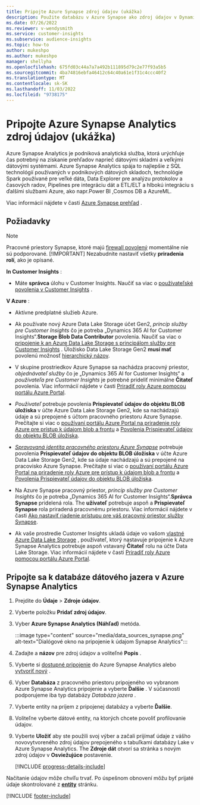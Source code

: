 ```yaml
---
title: Pripojte Azure Synapse zdroj údajov (ukážka)
description: Použite databázu v Azure Synapse ako zdroj údajov v Dynamics 365 Customer Insights.
ms.date: 07/26/2022
ms.reviewer: v-wendysmith
ms.service: customer-insights
ms.subservice: audience-insights
ms.topic: how-to
author: mukeshpo
ms.author: mukeshpo
manager: shellyha
ms.openlocfilehash: 675fd03c44a7a7a492b111895d79c2e77f93a5b5
ms.sourcegitcommit: 4ba74816ebfa46412c64c40a61e1f31c4ccc40f2
ms.translationtype: MT
ms.contentlocale: sk-SK
ms.lasthandoff: 11/03/2022
ms.locfileid: "9738175"
---
```

# <a name="connect-an-azure-synapse-analytics-data-source-preview"></a>Pripojte Azure Synapse Analytics zdroj údajov (ukážka)

Azure Synapse Analytics je podniková analytická služba, ktorá urýchľuje čas potrebný na získanie prehľadov naprieč dátovými skladmi a veľkými dátovými systémami. Azure Synapse Analytics spája to najlepšie z SQL technológií používaných v podnikových dátových skladoch, technológie Spark používané pre veľké dáta, Data Explorer pre analýzu protokolov a časových radov, Pipelines pre integráciu dát a ETL/ELT a hlbokú integráciu s ďalšími službami Azure, ako napr.Power BI ,Cosmos DB a AzureML.

Viac informácií nájdete v časti [Azure Synapse prehľad](/azure/synapse-analytics/overview-what-is) .

## <a name="prerequisites"></a>Požiadavky

> [!NOTE]
> Pracovné priestory Synapse, ktoré majú [firewall povolený](/azure/synapse-analytics/security/synapse-workspace-ip-firewall) momentálne nie sú podporované.
> [!IMPORTANT]
> Nezabudnite nastaviť všetky **priradenia rolí**, ako je opísané.  

**In Customer Insights** :

* Máte **správca** úlohu v Customer Insights. Naučiť sa viac o [používateľské povolenia v Customer Insights](permissions.md#add-users) .

**V Azure** :

- Aktívne predplatné služieb Azure.

- Ak používate nový Azure Data Lake Storage účet Gen2, *princíp služby pre Customer Insights* čo je potreba „Dynamics 365 AI for Customer Insights“.**Storage Blob Data Contributor** povolenia. Naučiť sa viac o [pripojenie k an Azure Data Lake Storage s principálom služby pre Customer Insights](connect-service-principal.md) . Úložisko Data Lake Storage Gen2 **musí mať** povolenú možnosť [hierarchický názov](/azure/storage/blobs/data-lake-storage-namespace).

- V skupine prostriedkov Azure Synapse sa nachádza pracovný priestor, *objednávateľ služby* čo je „Dynamics 365 AI for Customer Insights“ a *používateľa pre Customer Insights* je potrebné prideliť minimálne **Čitateľ** povolenia. Viac informácií nájdete v časti [Priradiť roly Azure pomocou portálu Azure Portal](/azure/role-based-access-control/role-assignments-portal).

- *Používateľ* potrebuje povolenia **Prispievateľ údajov do objektu BLOB úložiska** v účte Azure Data Lake Storage Gen2, kde sa nachádzajú údaje a sú prepojené s účtom pracovného priestoru Azure Synapse. Prečítajte si viac o [používaní portálu Azure Portal na priradenie roly Azure pre prístup k údajom blob a frontu](/azure/storage/common/storage-auth-aad-rbac-portal) a [Povolenia Prispievateľ údajov do objektu BLOB úložiska](/azure/role-based-access-control/built-in-roles#storage-blob-data-contributor).

- *[Spravovaná identita pracovného priestoru Azure Synapse](/azure/synapse-analytics/security/synapse-workspace-managed-identity)* potrebuje povolenia **Prispievateľ údajov do objektu BLOB úložiska** v účte Azure Data Lake Storage Gen2, kde sa údaje nachádzajú a sú prepojené na pracovisko Azure Synapse. Prečítajte si viac o [používaní portálu Azure Portal na priradenie roly Azure pre prístup k údajom blob a frontu](/azure/storage/common/storage-auth-aad-rbac-portal) a [Povolenia Prispievateľ údajov do objektu BLOB úložiska](/azure/role-based-access-control/built-in-roles#storage-blob-data-contributor).

- Na Azure Synapse pracovný priestor, *princíp služby pre Customer Insights* čo je potreba „Dynamics 365 AI for Customer Insights“.**Správca Synapse** pridelená rola. The **užívateľ** potrebuje aspoň a **Prispievateľ Synapse** rola priradená pracovnému priestoru. Viac informácií nájdete v časti [Ako nastaviť riadenie prístupu pre váš pracovný priestor služby Synapse](/azure/synapse-analytics/security/how-to-set-up-access-control).

- Ak vaše prostredie Customer Insights ukladá údaje vo vašom [vlastné Azure Data Lake Storage](own-data-lake-storage.md) , používateľ, ktorý nastavuje pripojenie k Azure Synapse Analytics potrebuje aspoň vstavaný **Čitateľ** rolu na účte Data Lake Storage. Viac informácií nájdete v časti [Priradiť roly Azure pomocou portálu Azure Portal](/azure/role-based-access-control/role-assignments-portal).

## <a name="connect-to-the-data-lake-database-in-azure-synapse-analytics"></a>Pripojte sa k databáze dátového jazera v Azure Synapse Analytics

1. Prejdite do **Údaje** > **Zdroje údajov**.

1. Vyberte položku **Pridať zdroj údajov**.

1. Vyber **Azure Synapse Analytics (Náhľad)** metóda.

   :::image type="content" source="media/data_sources_synapse.png" alt-text="Dialógové okno na pripojenie k údajom Synapse Analytics":::
  
1. Zadajte a **názov** pre zdroj údajov a voliteľné **Popis** .

1. Vyberte si [dostupné pripojenie](connections.md) do Azure Synapse Analytics alebo [vytvoriť nový](export-azure-synapse-analytics.md#set-up-connection-to-azure-synapse) .

1. Vyber **Databáza** z pracovného priestoru pripojeného vo vybranom Azure Synapse Analytics pripojenie a vyberte **Ďalšie** . V súčasnosti podporujeme iba typ databázy *Databáza jazera* .

1. Vyberte entity na príjem z pripojenej databázy a vyberte **Ďalšie**.

1. Voliteľne vyberte dátové entity, na ktorých chcete povoliť profilovanie údajov.

1. Vyberte **Uložiť** aby ste použili svoj výber a začali prijímať údaje z vášho novovytvoreného zdroj údajov prepojeného s tabuľkami databázy Lake v Azure Synapse Analytics. The **Zdroje dát** otvorí sa stránka s novým zdroj údajov v **Osviežujúce** postavenie.

   [!INCLUDE [progress-details-include](includes/progress-details-pane.md)]

Načítanie údajov môže chvíľu trvať. Po úspešnom obnovení môžu byť prijaté údaje skontrolované z [**entity**](entities.md) stránku.

[!INCLUDE [footer-include](includes/footer-banner.md)]
